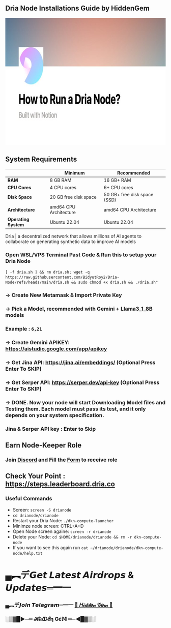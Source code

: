 
## Dria Node Installations Guide by HiddenGem

<p align="center">
<img src='6K5keCyN.jpg' style="width:800px;height:400px;">
</p>


## System Requirements

|                |       Minimum            |       Recommended            |
|----------------|--------------------------|------------------------------|
| **RAM**        | 8 GB RAM                 | 16 GB+ RAM                   |
| **CPU Cores**  | 4 CPU cores              | 6+ CPU cores                 |
| **Disk Space** | 20 GB free disk space    | 50 GB+ free disk space (SSD) |
| **Architecture** | amd64 CPU Architecture | amd64 CPU Architecture       |
| **Operating System** | Ubuntu 22.04       | Ubuntu 22.04                 |


Dria | a decentralized network that allows millions of AI agents to collaborate on generating synthetic data to improve AI models


### Open WSL/VPS Terminal Past Code & Run this to setup your Dria Node

```
[ -f dria.sh ] && rm dria.sh; wget -q https://raw.githubusercontent.com/BidyutRoy2/Dria-Node/refs/heads/main/dria.sh && sudo chmod +x dria.sh && ./dria.sh"
```

### -> Create New Metamask & Import Private Key
### -> Pick a Model, recommended with Gemini + Llama3_1_8B models
### Example : `6,21`
### -> Create Gemini APIKEY: https://aistudio.google.com/app/apikey
### -> Get Jina API: https://jina.ai/embeddings/ (Optional Press Enter To SKIP)
### -> Get Serper API: https://serper.dev/api-key (Optional Press Enter To SKIP)
### -> DONE. Now your node will start Downloading Model files and Testing them. Each model must pass its test, and it only depends on your system specification.

### Jina & Serper API key : Enter to Skip

## Earn Node-Keeper Role

### Join [Discord](https://discord.gg/dria) and Fill the [Form](https://docs.google.com/forms/u/0/d/e/1FAIpQLSeK090ejc4dg5x1ztb_yAOxGz5o1V8JUqDa-o3AwV1Lq7NpMA/viewform?pli=1) to receive role

## Check Your Point : https://steps.leaderboard.dria.co

### Useful Commands

- Screen: `screen -S drianode`
- `cd drianode/drianode`
- Restart your Dria Node: `./dkn-compute-launcher`
- Minimze node screen: CTRL+A+D
- Open Node screen againe: `screen -r drianode`
- Delete your Node: `cd $HOME/drianode/drianode && rm -r dkn-compute-node`
- If you want to see this again run `cat ~/drianode/drianode/dkn-compute-node/help.txt`


# ▄︻デ𝙂𝙚𝙩 𝙇𝙖𝙩𝙚𝙨𝙩 𝘼𝙞𝙧𝙙𝙧𝙤𝙥𝙨 & 𝙐𝙥𝙙𝙖𝙩𝙚𝙨═━一

### ▄︻デ𝙅𝙤𝙞𝙣 𝙏𝙚𝙡𝙚𝙜𝙧𝙖𝙢═━一 [🎀  𝐻𝒾𝒹𝒹𝑒𝓃 𝒢𝑒𝓂  🎀](https://t.me/hiddengemnews) 

### ░▒▓█►─═  𝓗𝓲𝒹ᗪ𝓔η Ǥέ𝕄 ═─◄█▓▒░
